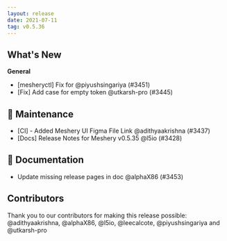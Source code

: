 ```yaml
---
layout: release
date: 2021-07-11
tag: v0.5.36
---
```


## What's New

**General**

- [mesheryctl] Fix for @piyushsingariya (#3451)
- [Fix] Add case for empty token @utkarsh-pro (#3445)

## 🧰 Maintenance

- [CI] - Added Meshery UI Figma File Link @adithyaakrishna (#3437)
- [Docs] Release Notes for Meshery v0.5.35 @l5io (#3428)

## 📖 Documentation

- Update missing release pages in doc @alphaX86 (#3453)

## Contributors

Thank you to our contributors for making this release possible:
@adithyaakrishna, @alphaX86, @l5io, @leecalcote, @piyushsingariya and @utkarsh-pro
